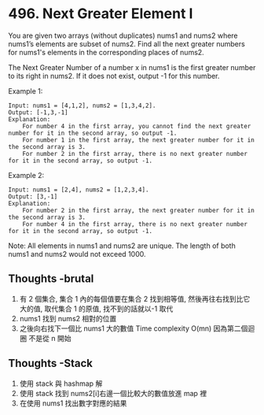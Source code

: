 # 496. Next Greater Element I

You are given two arrays (without duplicates) nums1 and nums2 where nums1’s elements are subset of nums2. Find all the next greater numbers for nums1's elements in the corresponding places of nums2.

The Next Greater Number of a number x in nums1 is the first greater number to its right in nums2. If it does not exist, output -1 for this number.

Example 1:

```
Input: nums1 = [4,1,2], nums2 = [1,3,4,2].
Output: [-1,3,-1]
Explanation:
    For number 4 in the first array, you cannot find the next greater number for it in the second array, so output -1.
    For number 1 in the first array, the next greater number for it in the second array is 3.
    For number 2 in the first array, there is no next greater number for it in the second array, so output -1.
```

Example 2:

```
Input: nums1 = [2,4], nums2 = [1,2,3,4].
Output: [3,-1]
Explanation:
    For number 2 in the first array, the next greater number for it in the second array is 3.
    For number 4 in the first array, there is no next greater number for it in the second array, so output -1.
```

Note:
All elements in nums1 and nums2 are unique.
The length of both nums1 and nums2 would not exceed 1000.

## Thoughts -brutal

1. 有 2 個集合, 集合 1 內的每個值要在集合 2 找到相等值, 然後再往右找到比它大的值, 取代集合 1 的原值, 找不到的話就以-1 取代
2. nums1 找到 nums2 相對的位置
3. 之後向右找下一個比 nums1 大的數值
   Time complexity O(mn) 因為第二個迴圈 不是從 n 開始

## Thoughts -Stack

1. 使用 stack 與 hashmap 解
2. 使用 stack 找到 nums2[i]右邊一個比較大的數值放進 map 裡
3. 在使用 nums1 找出數字對應的結果
